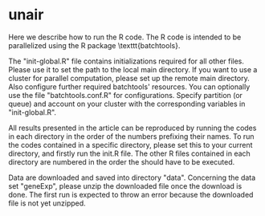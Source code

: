 # unair
Here we describe how to run the R code. The R code is intended to be parallelized using the R package \texttt{batchtools}.

The "init-global.R" file contains initializations required for all other files. Please use it to set the path to the local main directory. If you want to use a cluster for parallel computation, please set up the remote main directory. Also configure further required batchtools' resources. You can optionally use the file "batchtools.conf.R" for configurations. Specify partition (or queue) and account on your cluster with the corresponding variables in "init-global.R".

All results presented in the article can be reproduced by running the codes in each directory in the order of the numbers prefixing their names. To run the codes contained in a specific directory, please set this to your current directory, and firstly run the init.R file. The other R files contained in each directory are numbered in the order the should have to be executed. 

Data are downloaded and saved into directory "data". Concerning the data set "geneExp", please unzip the downloaded file once the download is done. The first run is expected to throw an error because the downloaded file is not yet unzipped.